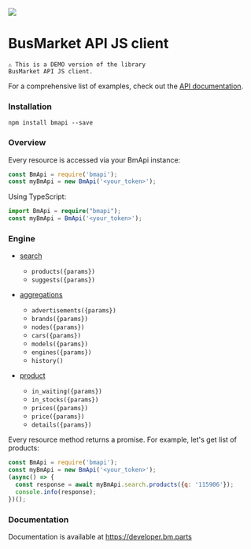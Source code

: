 ![](https://login.bm.parts/static/img/bm_logo_.svg)

# BusMarket API JS client


```
⚠ This is a DEMO version of the library 
BusMarket API JS client.
```
For a comprehensive list of examples, 
check out the [API documentation](https://develper.busmarket.ua/).


### Installation

```
npm install bmapi --save
```

### Overview

Every resource is accessed via your BmApi instance:

```js
const BmApi = require('bmapi');
const myBmApi = new BmApi('<your_token>');
```

Using TypeScript:

```typescript
import BmApi = require("bmapi");
const myBmApi = BmApi('<your_token>');
```

### Engine

* [search](https://developer.bm.parts/api/v2/search_products.html)
  * `products({params})`
  * `suggests({params})`
  
* [aggregations](https://developer.bm.parts/api/v2/search_products.html)
  * `advertisements({params})`
  * `brands({params})`
  * `nodes({params})`
  * `cars({params})`
  * `models({params})`
  * `engines({params})`
  * `history()`

* [product](https://developer.bm.parts/api/v2/product.html)
  * `in_waiting({params})`
  * `in_stocks({params})`
  * `prices({params})`
  * `price({params})`
  * `details({params})`

Every resource method returns a promise.
For example, let's get list of products:

```js
const BmApi = require('bmapi');
const myBmApi = new BmApi('<your_token>');
(async() => {
  const response = await myBmApi.search.products({q: '115906'});
  console.info(response);
})();
```

### Documentation

Documentation is available at https://developer.bm.parts
